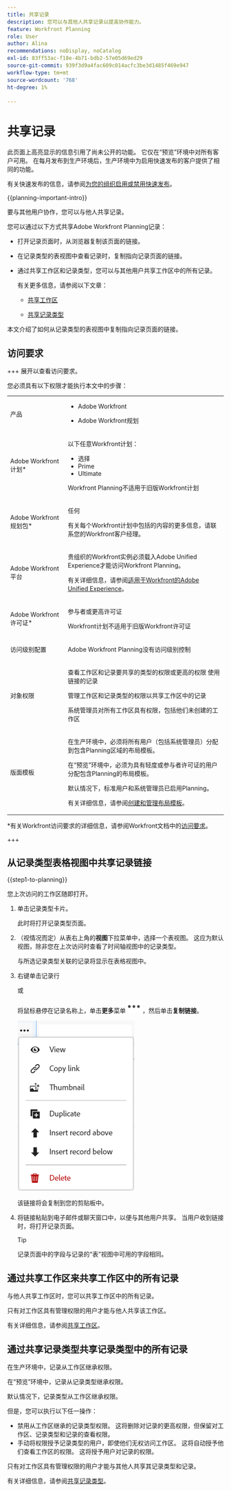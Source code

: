 ```yaml
---
title: 共享记录
description: 您可以与其他人共享记录以提高协作能力。
feature: Workfront Planning
role: User
author: Alina
recommendations: noDisplay, noCatalog
exl-id: 83ff53ac-f18e-4b71-bdb2-57e05d69ed29
source-git-commit: 939f3d9a4fac609c014acfc3be3d1485f469e947
workflow-type: tm+mt
source-wordcount: '768'
ht-degree: 1%

---
```



<!--should this move to the Access folder when we have sharing for ALL the objects???-->

<!--take out preview and production references at release-->

# 共享记录

<span class="preview">此页面上高亮显示的信息引用了尚未公开的功能。 它仅在“预览”环境中对所有客户可用。 在每月发布到生产环境后，生产环境中为启用快速发布的客户提供了相同的功能。</span>

<span class="preview">有关快速发布的信息，请参阅[为您的组织启用或禁用快速发布](/help/quicksilver/administration-and-setup/set-up-workfront/configure-system-defaults/enable-fast-release-process.md)。</span>

{{planning-important-intro}}

要与其他用户协作，您可以与他人共享记录。

您可以通过以下方式共享Adobe Workfront Planning记录：

* 打开记录页面时，从浏览器复制该页面的链接。

* 在记录类型的表视图中查看记录时，复制指向记录页面的链接。

* 通过共享工作区<span class="preview">和记录类型，您可以与其他用户共享工作区中的所有记录。</span>

  有关更多信息，请参阅以下文章：

   * [共享工作区](/help/quicksilver/planning/access/share-workspaces.md)

  <div class="preview">

   * [共享记录类型](/help/quicksilver/planning/access/share-record-types.md)

  </div>

本文介绍了如何从记录类型的表视图中复制指向记录页面的链接。

## 访问要求

+++ 展开以查看访问要求。

您必须具有以下权限才能执行本文中的步骤：

<table style="table-layout:auto"> 
<col> 
</col> 
<col> 
</col> 
<tbody> 
    <tr> 
<tr> 
<td> 
   <p> 产品</p> </td> 
   <td> 
   <ul><li><p> Adobe Workfront</p></li> 
   <li><p> Adobe Workfront规划<p></li></ul></td> 
  </tr>   
<tr> 
   <td role="rowheader"><p>Adobe Workfront计划*</p></td> 
   <td> 
<p>以下任意Workfront计划：</p> 
<ul><li>选择</li> 
<li>Prime</li> 
<li>Ultimate</li></ul> 
<p>Workfront Planning不适用于旧版Workfront计划</p> 
   </td> 
<tr> 
   <td role="rowheader"><p>Adobe Workfront规划包*</p></td> 
   <td> 
<p>任何 </p> 
<p>有关每个Workfront计划中包括的内容的更多信息，请联系您的Workfront客户经理。 </p> 
   </td> 
 <tr> 
   <td role="rowheader"><p>Adobe Workfront平台</p></td> 
   <td> 
<p>贵组织的Workfront实例必须载入Adobe Unified Experience才能访问Workfront Planning。</p> 
<p>有关详细信息，请参阅<a href="/help/quicksilver/workfront-basics/navigate-workfront/workfront-navigation/adobe-unified-experience.md">适用于Workfront的Adobe Unified Experience</a>。 </p> 
   </td> 
   </tr> 
  </tr> 
  <tr> 
   <td role="rowheader"><p>Adobe Workfront许可证*</p></td> 
   <td><p> 参与者或更高许可证 </p>
   <p>Workfront计划不适用于旧版Workfront许可证</p> 
  </td> 
  </tr> 
  <tr> 
   <td role="rowheader"><p>访问级别配置</p></td> 
   <td> <p>Adobe Workfront Planning没有访问级别控制</p>   
</td> 
  </tr> 
<tr> 
   <td role="rowheader"><p>对象权限</p></td> 
   <td>  <p>查看工作区<span class="preview">和记录要共享的类型</span>的权限或更高的权限   使用链接的记录 </p>
   <p>管理工作区<span class="preview">和记录类型</span>的权限以共享工作区中的记录 </p>
   <p>系统管理员对所有工作区具有权限，包括他们未创建的工作区</p>  </td> 
  </tr> 
<tr> 
   <td role="rowheader"><p>版面模板</p></td> 
   <td> <p>在生产环境中，必须将所有用户（包括系统管理员）分配到包含Planning区域的布局模板。</p>
   <div class="preview">
<p> 在“预览”环境中，必须为具有轻度或参与者许可证的用户分配包含Planning的布局模板。</p>

<p>默认情况下，标准用户和系统管理员已启用Planning。</p></div>

<p>有关详细信息，请参阅<a href="/help/quicksilver/administration-and-setup/customize-workfront/use-layout-templates/create-and-manage-layout-templates.md">创建和管理布局模板</a>。</p></td> 
  </tr> 
</tbody> 
</table>

*有关Workfront访问要求的详细信息，请参阅Workfront文档中的[访问要求](/help/quicksilver/administration-and-setup/add-users/access-levels-and-object-permissions/access-level-requirements-in-documentation.md)。

+++


## 从记录类型表格视图中共享记录链接

{{step1-to-planning}}

您上次访问的工作区随即打开。
1. 单击记录类型卡片。

   此时将打开记录类型页面。
1. （视情况而定）从表右上角的&#x200B;**视图**&#x200B;下拉菜单中，选择一个表视图。 这应为默认视图，除非您在上次访问时查看了时间轴视图中的记录类型。

   与所选记录类型关联的记录将显示在表格视图中。
1. 右键单击记录行

   或

   将鼠标悬停在记录名称上，单击&#x200B;**更多**&#x200B;菜单![更多](assets/more-menu.png)，然后单击&#x200B;**复制链接**。

   ![记录行的上下文菜单](assets/contextual-menu-for-record-row.png)

   该链接将会复制到您的剪贴板中。

1. 将链接粘贴到电子邮件或聊天窗口中，以便与其他用户共享。 当用户收到链接时，将打开记录页面。

   >[!TIP]
   >
   >记录页面中的字段与记录的“表”视图中可用的字段相同。


   <!--add there when it will be available: if they have access to this record-->

## 通过共享工作区来共享工作区中的所有记录

与他人共享工作区时，您可以共享工作区中的所有记录。

只有对工作区具有管理权限的用户才能与他人共享该工作区。

有关详细信息，请参阅[共享工作区](/help/quicksilver/planning/access/share-workspaces.md)。


<div class="preview">

## 通过共享记录类型共享记录类型中的所有记录

在生产环境中，记录从工作区继承权限。

在“预览”环境中，记录从记录类型继承权限。

默认情况下，记录类型从工作区继承权限。

但是，您可以执行以下任一操作：

* 禁用从工作区继承的记录类型权限。 这将删除对记录的更高权限，但保留对工作区、记录类型和记录的查看权限。
* 手动将权限授予记录类型的用户，即使他们无权访问工作区。 这将自动授予他们查看工作区的权限。 这将授予用户对记录的权限。

只有对工作区具有管理权限的用户才能与其他人共享其记录类型和记录。

有关详细信息，请参阅[共享记录类型](/help/quicksilver/planning/access/share-record-types.md)。

</div>
